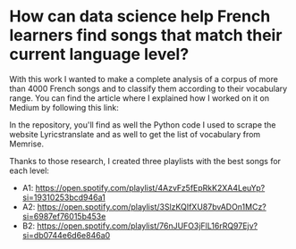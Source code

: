 # How can data science help French learners find songs that match their current language level?

With this work I wanted to make a complete analysis of a corpus of more than 4000 French songs and to classify them according to their vocabulary range. 
You can find the article where I explained how I worked on it on Medium by following this link: 

In the repository, you'll find as well the Python code I used to scrape the website Lyricstranslate and as well to get the list of vocabulary from Memrise. 

Thanks to those research, I created three playlists with the best songs for each level:
* A1: https://open.spotify.com/playlist/4AzvFz5fEpRkK2XA4LeuYp?si=19310253bcd946a1
* A2: https://open.spotify.com/playlist/3SlzKQIfXU87bvADOn1MCz?si=6987ef76015b453e
* B2: https://open.spotify.com/playlist/76nJUFO3jFlL16rRQ97Ejv?si=db0744e6d6e846a0
